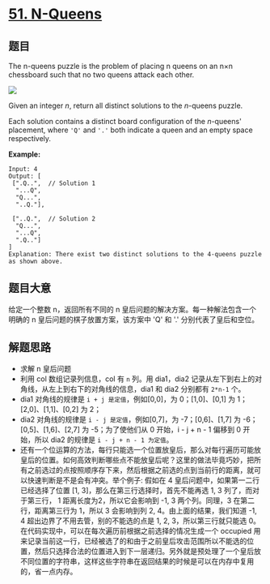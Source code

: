 # [51. N-Queens](https://leetcode.com/problems/n-queens/)


## 题目

The n-queens puzzle is the problem of placing n queens on an n×n chessboard such that no two queens attack each other.

![](https://assets.leetcode.com/uploads/2018/10/12/8-queens.png)

Given an integer *n*, return all distinct solutions to the *n*-queens puzzle.

Each solution contains a distinct board configuration of the *n*-queens' placement, where `'Q'` and `'.'` both indicate a queen and an empty space respectively.

**Example:**


    Input: 4
    Output: [
     [".Q..",  // Solution 1
      "...Q",
      "Q...",
      "..Q."],
    
     ["..Q.",  // Solution 2
      "Q...",
      "...Q",
      ".Q.."]
    ]
    Explanation: There exist two distinct solutions to the 4-queens puzzle as shown above.


## 题目大意

给定一个整数 n，返回所有不同的 n 皇后问题的解决方案。每一种解法包含一个明确的 n 皇后问题的棋子放置方案，该方案中 'Q' 和 '.' 分别代表了皇后和空位。


## 解题思路

- 求解 n 皇后问题
- 利用 col 数组记录列信息，col 有 `n` 列。用 dia1，dia2 记录从左下到右上的对角线，从左上到右下的对角线的信息，dia1 和 dia2 分别都有 `2*n-1` 个。
- dia1 对角线的规律是 `i + j 是定值`，例如[0,0]，为 0；[1,0]、[0,1] 为 1；[2,0]、[1,1]、[0,2] 为 2；
- dia2 对角线的规律是 `i - j 是定值`，例如[0,7]，为 -7；[0,6]、[1,7] 为 -6；[0,5]、[1,6]、[2,7] 为 -5；为了使他们从 0 开始，i - j + n - 1 偏移到 0 开始，所以 dia2 的规律是 `i - j + n - 1 为定值`。
- 还有一个位运算的方法，每行只能选一个位置放皇后，那么对每行遍历可能放皇后的位置。如何高效判断哪些点不能放皇后呢？这里的做法毕竟巧妙，把所有之前选过的点按照顺序存下来，然后根据之前选的点到当前行的距离，就可以快速判断是不是会有冲突。举个例子: 假如在 4 皇后问题中，如果第一二行已经选择了位置 [1, 3]，那么在第三行选择时，首先不能再选 1, 3 列了，而对于第三行， 1 距离长度为2，所以它会影响到 -1, 3 两个列。同理，3 在第二行，距离第三行为 1，所以 3 会影响到列 2, 4。由上面的结果，我们知道 -1, 4 超出边界了不用去管，别的不能选的点是 1, 2, 3，所以第三行就只能选 0。在代码实现中，可以在每次遍历前根据之前选择的情况生成一个 occupied 用来记录当前这一行，已经被选了的和由于之前皇后攻击范围所以不能选的位置，然后只选择合法的位置进入到下一层递归。另外就是预处理了一个皇后放不同位置的字符串，这样这些字符串在返回结果的时候是可以在内存中复用的，省一点内存。

